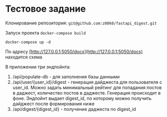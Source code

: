 # Тестовое задание

Клонирование репозитория:
`git@github.com:z00k0/fastapi_digest.git`


Запуск проекта
`docker-compose build`

`docker-compose up -d`

По адресу [http://127.0.0.1:5050/docs](http://127.0.0.1:5050/docs) находится схема


В приложении три эндпойнта:
1. /api/populate-db - для заполнения базы данными
2. /api/user/{user_id}/digest - генерация дайджеста для пользователя с user_id. Можно задать минимальный рейтинг для попадания постов в даджест, количество постов в даджесте. Генерация происходит в фоне. Эндпойнт выдает digest_id, по которому можно получить дайджест после формирования ниже
3. /api/digest/{digest_id} - получение даджеста по digest_id

